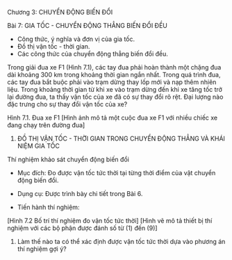 Chương 3: CHUYỂN ĐỘNG BIẾN ĐỔI

Bài 7: GIA TỐC - CHUYỂN ĐỘNG THẲNG BIẾN ĐỔI ĐỀU

- Công thức, ý nghĩa và đơn vị của gia tốc.
- Đồ thị vận tốc - thời gian.
- Các công thức của chuyển động thẳng biến đổi đều.

Trong giải đua xe F1 (Hình 7.1), các tay đua phải hoàn thành một chặng đua dài khoảng 300 km trong khoảng thời gian ngắn nhất. Trong quá trình đua, các tay đua bắt buộc phải vào trạm dừng thay lốp mới và nạp thêm nhiên liệu. Trong khoảng thời gian từ khi xe vào trạm dừng đến khi xe tăng tốc trở lại đường đua, ta thấy vận tốc của xe đã có sự thay đổi rõ rệt. Đại lượng nào đặc trưng cho sự thay đổi vận tốc của xe?

Hình 7.1. Đua xe F1
[Hình ảnh mô tả một cuộc đua xe F1 với nhiều chiếc xe đang chạy trên đường đua]

1. ĐỒ THỊ VẬN TỐC - THỜI GIAN TRONG CHUYỂN ĐỘNG THẲNG VÀ KHÁI NIỆM GIA TỐC

Thí nghiệm khảo sát chuyển động biến đổi

* Mục đích: Đo được vận tốc tức thời tại từng thời điểm của vật chuyển động biến đổi.

* Dụng cụ: Được trình bày chi tiết trong Bài 6.

* Tiến hành thí nghiệm:

[Hình 7.2 Bố trí thí nghiệm đo vận tốc tức thời]
[Hình vẽ mô tả thiết bị thí nghiệm với các bộ phận được đánh số từ (1) đến (9)]

1. Làm thế nào ta có thể xác định được vận tốc tức thời dựa vào phương án thí nghiệm gợi ý?